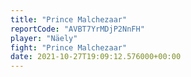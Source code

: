 ```yaml
---
title: "Prince Malchezaar"
reportCode: "AVBT7YrMDjP2NnFH"
player: "Näely"
fight: "Prince Malchezaar"
date: 2021-10-27T19:09:12.576000+00:00
---
```

